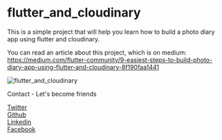 # flutter_and_cloudinary
This is a simple project that will help you learn how to build a photo diary app using flutter and cloudinary.

You can read an article about this project, which is on medium: https://medium.com/flutter-community/9-easiest-steps-to-build-photo-diary-app-using-flutter-and-cloudinary-8f190faa1441

<img src="https://miro.medium.com/max/1463/1*wtdKImZJ72OAfC53G2Hq9Q.jpeg"  title="flutter_and_cloudinary">

Contact - Let's become friends

<a href="https://twitter.com/Promise_Amadi1">Twitter</a></br>
<a href="https://github.com/Wizpna">Github</a></br>
<a href="https://www.linkedin.com/in/promise-amadi-101759a1/">Linkedin</a></br>
<a href="https://www.facebook.com/promise.nzubechi.amadi">Facebook</a>


